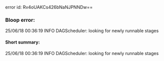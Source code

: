 error id: Rv4oUAKCs426bNaNJPNNDw==
### Bloop error:

25/06/18 00:36:19 INFO DAGScheduler: looking for newly runnable stages
#### Short summary: 

25/06/18 00:36:19 INFO DAGScheduler: looking for newly runnable stages